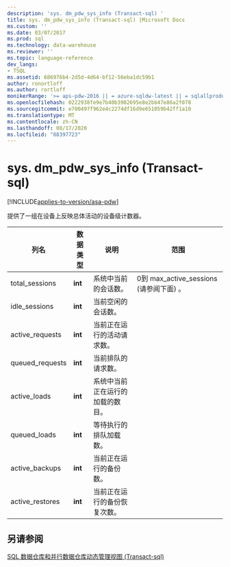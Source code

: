 ```yaml
---
description: 'sys. dm_pdw_sys_info (Transact-sql) '
title: sys. dm_pdw_sys_info (Transact-sql) |Microsoft Docs
ms.custom: ''
ms.date: 03/07/2017
ms.prod: sql
ms.technology: data-warehouse
ms.reviewer: ''
ms.topic: language-reference
dev_langs:
- TSQL
ms.assetid: 686976b4-2d5d-4d64-bf12-56eba1dc59b1
author: ronortloff
ms.author: rortloff
monikerRange: '>= aps-pdw-2016 || = azure-sqldw-latest || = sqlallproducts-allversions'
ms.openlocfilehash: 0222938fe9e7b40b3982695e8e2bb47e86a2f078
ms.sourcegitcommit: e700497f962e4c2274df16d9e651059b42ff1a10
ms.translationtype: MT
ms.contentlocale: zh-CN
ms.lasthandoff: 08/17/2020
ms.locfileid: "88397723"
---
```

# <a name="sysdm_pdw_sys_info-transact-sql"></a>sys. dm_pdw_sys_info (Transact-sql) 
[!INCLUDE[applies-to-version/asa-pdw](../../includes/applies-to-version/asa-pdw.md)]

  提供了一组在设备上反映总体活动的设备级计数器。  
  
|列名|数据类型|说明|范围|  
|-----------------|---------------|-----------------|-----------|  
|total_sessions|**int**|系统中当前的会话数。|0到 max_active_sessions (请参阅下面) 。|  
|idle_sessions|**int**|当前空闲的会话数。||  
|active_requests|**int**|当前正在运行的活动请求数。||  
|queued_requests|**int**|当前排队的请求数。||  
|active_loads|**int**|系统中当前正在运行的加载的数目。||  
|queued_loads|**int**|等待执行的排队加载数。||  
|active_backups|**int**|当前正在运行的备份数。||  
|active_restores|**int**|当前正在运行的备份恢复次数。||  
  
## <a name="see-also"></a>另请参阅  
 [SQL 数据仓库和并行数据仓库动态管理视图 &#40;Transact-sql&#41;](../../relational-databases/system-dynamic-management-views/sql-and-parallel-data-warehouse-dynamic-management-views.md)  
  
  

